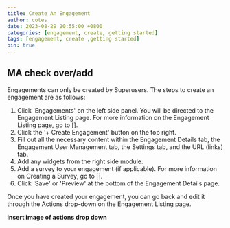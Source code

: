 ```yaml
---
title: Create An Engagement
author: cotes
date: 2023-08-29 20:55:00 +0800
categories: [engagement, create, getting started]
tags: [engagement, create ,getting started]
pin: true
---
```


## MA check over/add

Engagements can only be created by Superusers. The steps to create an engagement are as follows:

1. Click 'Engagements' on the left side panel. You will be directed to the Engagement Listing page. For more information on the Engagement Listing page, go to [].
2. Click the '+ Create Engagement' button on the top right.
3. Fill out all the necessary content within the Engagement Details tab, the Engagement User Management tab, the Settings tab, and the URL (links) tab.
4. Add any widgets from the right side module.
5. Add a survey to your engagement (if applicable). For more information on Creating a Survey, go to [].
6. Click 'Save' or 'Preview' at the bottom of the Engagement Details page.

Once you have created your engagement, you can go back and edit it through the Actions drop-down on the Engagement Listing page.

 **insert image of actions drop down**


